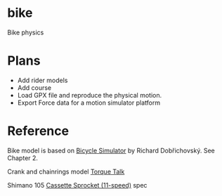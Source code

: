 # bike
Bike physics

# Plans
- Add rider models
- Add course
- Load GPX file and reproduce the physical motion.
- Export Force data for a motion simulator platform

# Reference
Bike model is based on [Bicycle Simulator](https://cyber.felk.cvut.cz/theses/papers/412.pdf) by Richard Dobřichovský.  See Chapter 2.

Crank and chainrings model [Torque Talk](https://www.sheldonbrown.com/twist.html)

Shimano 105 [Cassette Sprocket (11-speed)](http://si.shimano.com/pdfs/dm/DM-CS0004-04-ENG.pdf) spec

